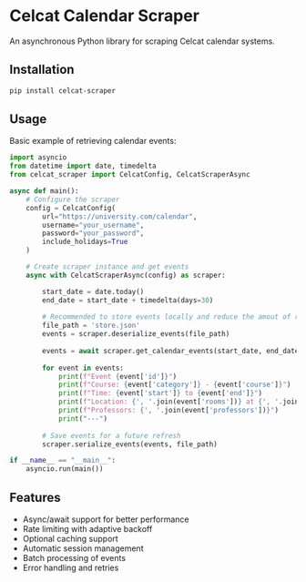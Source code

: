 # Celcat Calendar Scraper

An asynchronous Python library for scraping Celcat calendar systems.

## Installation

```sh
pip install celcat-scraper
```

## Usage

Basic example of retrieving calendar events:

```python
import asyncio
from datetime import date, timedelta
from celcat_scraper import CelcatConfig, CelcatScraperAsync

async def main():
    # Configure the scraper
    config = CelcatConfig(
        url="https://university.com/calendar",
        username="your_username",
        password="your_password",
        include_holidays=True
    )

    # Create scraper instance and get events
    async with CelcatScraperAsync(config) as scraper:

        start_date = date.today()
        end_date = start_date + timedelta(days=30)
        
        # Recommended to store events locally and reduce the amout of requests
        file_path = 'store.json'
        events = scraper.deserialize_events(file_path)
        
        events = await scraper.get_calendar_events(start_date, end_date, previous_events=events)
        
        for event in events:
            print(f"Event {event['id']}")
            print(f"Course: {event['category']} - {event['course']}")
            print(f"Time: {event['start']} to {event['end']}")
            print(f"Location: {', '.join(event['rooms'])} at {', '.join(event['sites'])} - {event['department']}")
            print(f"Professors: {', '.join(event['professors'])}")
            print("---")
        
        # Save events for a future refresh
        scraper.serialize_events(events, file_path)

if __name__ == "__main__":
    asyncio.run(main())
```

## Features

* Async/await support for better performance
* Rate limiting with adaptive backoff
* Optional caching support
* Automatic session management
* Batch processing of events
* Error handling and retries
